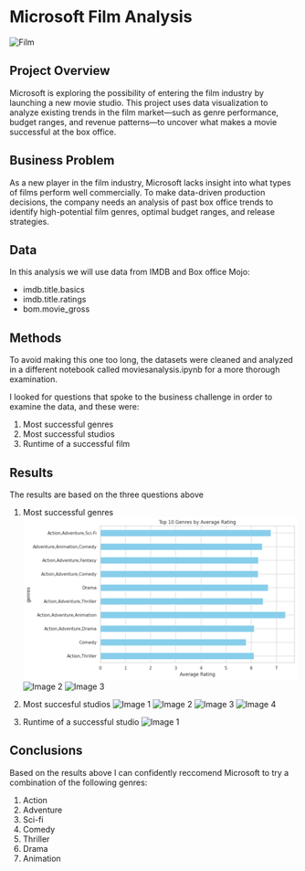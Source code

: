 
# Microsoft Film Analysis
![Film](../OneDrive/Documents/download.jpeg)
## Project Overview
Microsoft is exploring the possibility of entering the film industry by launching a new movie studio. This project uses data visualization to analyze existing trends in the film market—such as genre performance, budget ranges, and revenue patterns—to uncover what makes a movie successful at the box office.
## Business Problem
As a new player in the film industry, Microsoft lacks insight into what types of films perform well commercially. To make data-driven production decisions, the company needs an analysis of past box office trends to identify high-potential film genres, optimal budget ranges, and release strategies.
## Data
In this analysis we will use data from IMDB and Box office Mojo:
* imdb.title.basics
* imdb.title.ratings
* bom.movie_gross
## Methods
To avoid making this one too long, the datasets were cleaned and analyzed in a different notebook called moviesanalysis.ipynb for a more thorough examination.

I looked for questions that spoke to the business challenge in order to examine the data, and these were:
1. Most successful genres
2. Most successful studios
3. Runtime of a successful film
## Results
The results are based on the three questions above
1. Most successful genres
![Image 1](Images/1.png)
![Image 2](../OneDrive/Documents/Images/2.png)
![Image 3](../OneDrive/Documents/Images/3.png)

2. Most succesful studios
![Image 1](../OneDrive/Documents/Images/4.png)
![Image 2](../OneDrive/Documents/Images/5.png)
![Image 3](../OneDrive/Documents/Images/6.png)
![Image 4](../OneDrive/Documents/Images/7.png)
3. Runtime of a successful studio
![Image 1](../OneDrive/Documents/Images/9.png)

## Conclusions
Based on the results above I can confidently reccomend Microsoft to try a combination of the following genres:
1. Action
2. Adventure
3. Sci-fi
4. Comedy
5. Thriller
6. Drama
7. Animation

